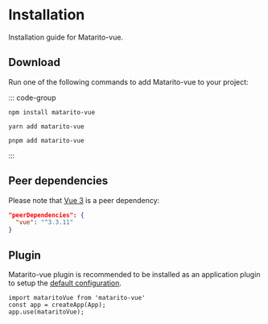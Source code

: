 # Installation

Installation guide for Matarito-vue.

## Download

Run one of the following commands to add Matarito-vue to your project:

::: code-group

```node [npm]
npm install matarito-vue
```

```node [yarn]
yarn add matarito-vue
```

```node [pnpm]
pnpm add matarito-vue
```

:::

## Peer dependencies

Please note that [Vue 3](https://www.npmjs.com/package/vue) is a peer dependency:

```json
"peerDependencies": {
  "vue": "^3.3.11"
}
```

## Plugin

Matarito-vue plugin is recommended to be installed as an application plugin to setup the [default configuration](configuration/options).

```JS
import mataritoVue from 'matarito-vue'
const app = createApp(App);
app.use(mataritoVue);
```
